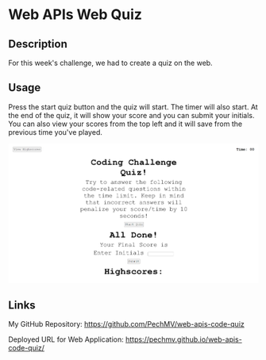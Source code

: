 # Web APIs Web Quiz

## Description
For this week's challenge, we had to create a quiz on the web.

## Usage
Press the start quiz button and the quiz will start. The timer will also start. At the end of the quiz, it will show your score and you can submit your initials. You can also view your scores from the top left and it will save from the previous time you've played. 

![Screenshot of web quiz](WebQuiz.png)

## Links
My GitHub Repository: https://github.com/PechMV/web-apis-code-quiz

Deployed URL for Web Application: https://pechmv.github.io/web-apis-code-quiz/